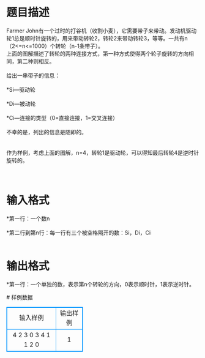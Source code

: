 # 

 
 # 题目描述 
<p>
Farmer John有一个过时的打谷机（收割小麦），它需要带子来带动。发动机驱动轮1总是顺时针旋转的，用来带动转轮2，转轮2来带动转轮3，等等。一共有n（2<=n<=1000）个转轮（n-1条带子）。<br>上面的图解描述了转轮的两种连接方式，第一种方式使得两个轮子旋转的方向相同，第二种则相反。<br><br>给出一串带子的信息：<br><br>*Si—驱动轮<br><br>*Di—被动轮<br><br>*Ci—连接的类型（0=直接连接，1=交叉连接）<br><br>不幸的是，列出的信息是随即的。<br><br><br>作为样例，考虑上面的图解，n=4，转轮1是驱动轮，可以得知最后转轮4是逆时针旋转的。<br><br><br></p> 

 
 # 输入格式 
<p>
*第一行：一个数n<br><br>*第二行到第n行：每一行有三个被空格隔开的数：Si，Di，Ci<br><br></p> 

 
 # 输出格式 
<p>
*第一行：一个单独的数，表示第n个转轮的方向，0表示顺时针，1表示逆时针。<br></p> 
# 样例数据
<style>
        table,table tr th, table tr td { border:1px solid #0094ff; }
        table { width: 200px; min-height: 25px; line-height: 25px; text-align: center; border-collapse: collapse;}   
    </style>
<table>
	<tr>
		<td>输入样例</td>
		<td>输出样例</td>
	</tr>
<tr><td>4
2 3 0
3 4 1
1 2 0

</td><td>1</td></tr></table>
